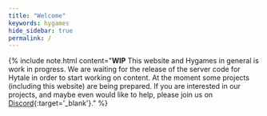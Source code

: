 ```yaml
---
title: "Welcome"
keywords: hygames
hide_sidebar: true
permalink: /
---
```


{% include note.html content="**WIP** This website and Hygames in general is work in progress. We are waiting for the release of the server code for Hytale in order to start working on content. At the moment some projects (including this website) are being prepared. If you are interested in our projects, and maybe even would like to help, please join us on [Discord](https://discord.gg/95A9TW3){:target='_blank'}." %}


